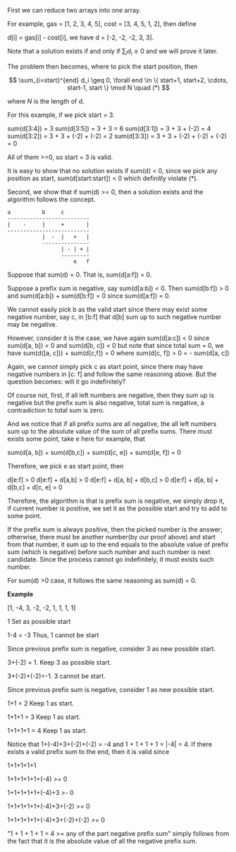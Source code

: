 First we can reduce two arrays into one array.

For example, gas = [1, 2, 3, 4, 5], cost = [3, 4, 5, 1, 2], then define

d[i] = gas[i] - cost[i], we have d = [-2, -2, -2, 3, 3].

Note that a solution exists if and only if $\sum_i d_i \geq 0$ and we will prove it later.

The problem then becomes, where to pick the start position, then

$$
\sum_{i=start}^{end} d_i \geq 0, \forall end \in \{ start+1, start+2, \cdots, start-1, start \} \mod N  \quad (*)
$$

where $N$ is the length of d.

For this example, if we pick start = 3.

sum(d[3:4]) = 3
sum(d[3:5]) = 3 + 3 = 6
sum(d[3:1]) = 3 + 3 + (-2) = 4
sum(d[3:2]) = 3 + 3 + (-2) + (-2) = 2
sum(d[3:3]) = 3 + 3 + (-2) + (-2) + (-2) = 0

All of them >=0, so start = 3 is valid.

It is easy to show that no solution exists if sum(d) < 0, since we pick any position as start, sum(d[start:start]) < 0 which definitly violate (*). 

Second, we show that if sum(d) >= 0, then a solution exists and the algorithm follows the concept.

```
a          b     c
--------------------------
|    -     |     +       |
--------------------------
           |  -  |   +   |
           ---------------
                 | - | + |
                 ---------
                     e   f
```

Suppose that sum(d) = 0. That is, sum(d[a:f]) = 0.

Suppose a prefix sum is negative, say sum(d[a:b]) < 0. Then sum(d[b:f]) > 0 and sum(d[a:b]) + sum(d[b:f]) = 0 since sum(d[a:f]) = 0.

We cannot easily pick b as the valid start since there may exist some negative number, say c, in [b:f] that d[b] sum up to such negative number may be negative.

However, consider it is the case, we have again sum(d[a:c]) < 0 since sum(d[a, b]) < 0 and sum(d[b, c]) < 0 but note that since total sum = 0, we have sum(d([a, c])) + sum(d[c,f]) = 0 where sum(d[c, f]) > 0 = - sum(d[a, c])

Again, we cannot simply pick c as start point, since there may have negative numbers in [c: f] and follow the same reasoning above. But the question becomes: will it go indefinitely?

Of course not, first, if all left numbers are negative, then they sum up is negative but the prefix sum is also negative, total sum is negative, a contradiction to total sum is zero.

And we notice that if all prefix sums are all negative, the all left numbers sum up to the absolute value of the sum of all prefix sums. There must exists some point, take e here for example, that

sum(d[a, b]) + sum(d[b,c]) + sum(d[c, e]) + sum(d[e, f]) = 0

Therefore, we pick e as start point, then 

d[e:f] > 0
d[e:f] + d[a,b] > 0
d[e:f] + d[a, b] + d[b,c] > 0
d[e:f] + d[a, b] + d[b,c] + d[c, e] = 0

Therefore, the algorithm is that is prefix sum is negative, we simply drop it, if current number is positive, we set it as the possible start and try to add to some point.

If the prefix sum is always positive, then the picked number is the answer; otherwise, there must be another number(by our proof above) and start from that number, it sum up to the end equals to the absolute value of prefix sum (which is negative) before such number and such number is next candidate. Since the process cannot go indefinitely, it must exists such number.

For sum(d) >0 case, it follows  the same reasoning as sum(d) = 0.

**Example**

[1, -4, 3, -2, -2, 1, 1, 1, 1]

1 Set as possible start

1-4 = -3 Thus, 1 cannot be start

Since previous prefix sum is negative, consider 3 as new possible start.

3+(-2) = 1. Keep 3 as possible start.

3+(-2)+(-2)=-1. 3 cannot be start.

Since previous prefix sum is negative, consider 1 as new possible start.

1+1 = 2 Keep 1 as start.

1+1+1 = 3 Keep 1 as start.

1+1+1+1 = 4 Keep 1 as start.

Notice that 1+(-4)+3+(-2)+(-2) = -4 and 1 + 1 + 1 + 1 = |-4| = 4. If there exists a valid prefix sum to the end, then it is valid since

1+1+1+1+1

1+1+1+1+1+(-4) >= 0

1+1+1+1+1+(-4)+3 >- 0

1+1+1+1+1+(-4)+3+(-2) >= 0

1+1+1+1+1+(-4)+3+(-2)+(-2) >= 0

"1 + 1 + 1 + 1 = 4 >= any of the part negative prefix sum" simply follows from the fact that  it is the absolute value of all the negative prefix sum.
